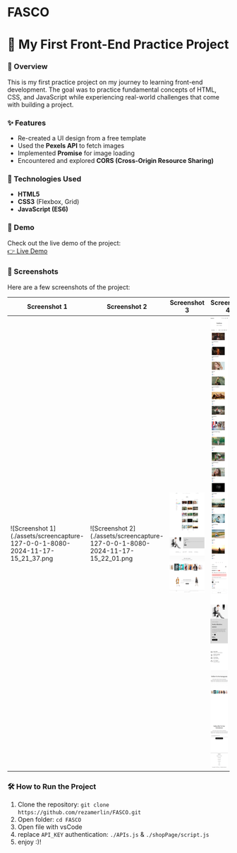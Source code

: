 # FASCO

# 🌟 My First Front-End Practice Project

### 📖 Overview

This is my first practice project on my journey to learning front-end development. The goal was to practice fundamental concepts of HTML, CSS, and JavaScript while experiencing real-world challenges that come with building a project.

### ✨ Features

- Re-created a UI design from a free template
- Used the **Pexels API** to fetch images
- Implemented **Promise** for image loading
- Encountered and explored **CORS (Cross-Origin Resource Sharing)**

### 🚀 Technologies Used

- **HTML5**
- **CSS3** (Flexbox, Grid)
- **JavaScript (ES6)**

### 🎥 Demo

Check out the live demo of the project:  
[👉 Live Demo](https://your-demo-link.com)

### 📸 Screenshots

Here are a few screenshots of the project:

| Screenshot 1                                                                  | Screenshot 2                                                                  | Screenshot 3                                                                                      | Screenshot 4                                                                                      |
| ----------------------------------------------------------------------------- | ----------------------------------------------------------------------------- | ------------------------------------------------------------------------------------------------- | ------------------------------------------------------------------------------------------------- |
| ![Screenshot 1](./assets/screencapture-127-0-0-1-8080-2024-11-17-15_21_37.png | ![Screenshot 2](./assets/screencapture-127-0-0-1-8080-2024-11-17-15_22_01.png | ![Screenshot 3](./assets/screencapture-127-0-0-1-8080-shopPage-shop-html-2024-11-17-15_22_32.png) | ![Screenshot 4](./assets/screencapture-127-0-0-1-8080-shopPage-shop-html-2024-11-17-15_23_54.png) |

### 🛠️ How to Run the Project

1. Clone the repository: `git clone https://github.com/rezamerlin/FASCO.git`
2. Open folder: `cd FASCO`
3. Open file with vsCode
4. replace `API_KEY` authentication: `./APIs.js` & `./shopPage/script.js`
5. enjoy :)!
